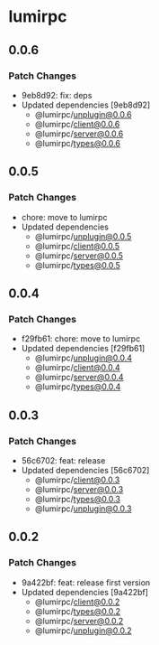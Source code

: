 # lumirpc

## 0.0.6

### Patch Changes

- 9eb8d92: fix: deps
- Updated dependencies [9eb8d92]
  - @lumirpc/unplugin@0.0.6
  - @lumirpc/client@0.0.6
  - @lumirpc/server@0.0.6
  - @lumirpc/types@0.0.6

## 0.0.5

### Patch Changes

- chore: move to lumirpc
- Updated dependencies
  - @lumirpc/unplugin@0.0.5
  - @lumirpc/client@0.0.5
  - @lumirpc/server@0.0.5
  - @lumirpc/types@0.0.5

## 0.0.4

### Patch Changes

- f29fb61: chore: move to lumirpc
- Updated dependencies [f29fb61]
  - @lumirpc/unplugin@0.0.4
  - @lumirpc/client@0.0.4
  - @lumirpc/server@0.0.4
  - @lumirpc/types@0.0.4

## 0.0.3

### Patch Changes

- 56c6702: feat: release
- Updated dependencies [56c6702]
  - @lumirpc/client@0.0.3
  - @lumirpc/server@0.0.3
  - @lumirpc/types@0.0.3
  - @lumirpc/unplugin@0.0.3

## 0.0.2

### Patch Changes

- 9a422bf: feat: release first version
- Updated dependencies [9a422bf]
  - @lumirpc/client@0.0.2
  - @lumirpc/types@0.0.2
  - @lumirpc/server@0.0.2
  - @lumirpc/unplugin@0.0.2
